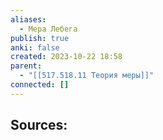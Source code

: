 ```yaml
---
aliases:
  - Мера Лебега
publish: true
anki: false
created: 2023-10-22 18:58
parent:
  - "[[517.518.11 Теория меры]]"
connected: []
---
```















**Sources:**
- 

